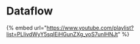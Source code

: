 # Dataflow

{% embed url="https://www.youtube.com/playlist?list=PLIivdWyY5sqIEiHGunZXg_yoS7unlHNJt" %}
